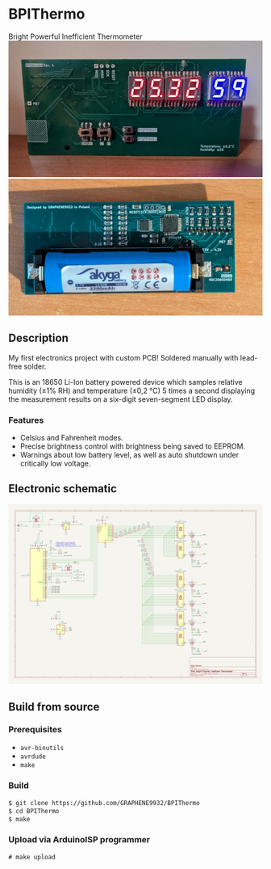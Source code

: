 # BPIThermo
Bright Powerful Inefficient Thermometer
![Front image](media/Front.jpg)
![Back image](media/Back.jpg)

## Description
My first electronics project with custom PCB! Soldered manually with lead-free solder.

This is an 18650 Li-Ion battery powered device which samples relative humidity (±1% RH) and temperature (±0,2 °C) 5 times a second displaying the measurement results on a six-digit
seven-segment LED display.

### Features
- Celsius and Fahrenheit modes.
- Precise brightness control with brightness being saved to EEPROM.
- Warnings about low battery level, as well as auto shutdown under critically low voltage.

## Electronic schematic
![Schematic](media/Schematic.png)

## Build from source
### Prerequisites
- `avr-binutils`
- `avrdude`
- `make`

### Build
```
$ git clone https://github.com/GRAPHENE9932/BPIThermo
$ cd BPIThermo
$ make
```

### Upload via ArduinoISP programmer
```
# make upload
```
